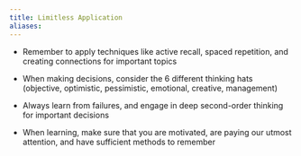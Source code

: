 ```yaml
---
title: Limitless Application
aliases:
---
```


- Remember to apply techniques like active recall, spaced repetition, and creating connections for important topics
    
- When making decisions, consider the 6 different thinking hats (objective, optimistic, pessimistic, emotional, creative, management)
    
- Always learn from failures, and engage in deep second-order thinking for important decisions
    
- When learning, make sure that you are motivated, are paying our utmost attention, and have sufficient methods to remember
    

